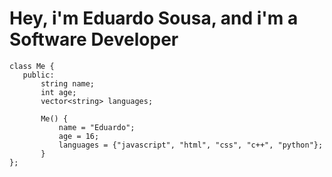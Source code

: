 # Hey, i'm Eduardo Sousa, and i'm a Software Developer
 
 ```
class Me {
    public:
        string name;
        int age;
        vector<string> languages;

        Me() {
            name = "Eduardo";
            age = 16;
            languages = {"javascript", "html", "css", "c++", "python"};
        }
};




 ```
  
  <br/>


  
  
